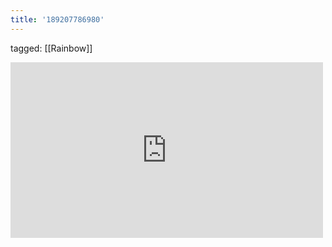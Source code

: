 ```yaml
---
title: '189207786980'
---
```

tagged: [[Rainbow]]
<iframe allow="accelerometer; autoplay; clipboard-write; encrypted-media; gyroscope; picture-in-picture" allowfullscreen="" frameborder="0" height="281" id="youtube_iframe" src="https://www.youtube.com/embed/hAbWj4JL22c?feature=oembed&amp;enablejsapi=1&amp;origin=https://safe.txmblr.com&amp;wmode=opaque" width="500"></iframe>